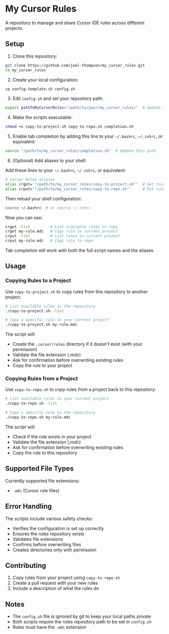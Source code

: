 # My Cursor Rules

A repository to manage and share Cursor IDE rules across different projects.

## Setup

1. Clone this repository:
```bash
git clone https://github.com/joel-thompson/my_cursor_rules.git
cd my_cursor_rules
```

2. Create your local configuration:
```bash
cp config.template.sh config.sh
```

3. Edit `config.sh` and set your repository path:
```bash
export pathToMyCursorRules="/path/to/your/my_cursor_rules/"  # Update this path
```

4. Make the scripts executable:
```bash
chmod +x copy-to-project.sh copy-to-repo.sh completion.sh
```

5. Enable tab completion by adding this line to your `~/.bashrc`, `~/.zshrc`, or equivalent:
```bash
source "/path/to/my_cursor_rules/completion.sh"  # Update this path
```

6. (Optional) Add aliases to your shell:

Add these lines to your `~/.bashrc`, `~/.zshrc`, or equivalent:
```bash
# Cursor Rules aliases
alias crget='"/path/to/my_cursor_rules/copy-to-project.sh"'  # Get rules from repo
alias crput='"/path/to/my_cursor_rules/copy-to-repo.sh"'     # Put rules into repo
```

Then reload your shell configuration:
```bash
source ~/.bashrc  # or source ~/.zshrc
```

Now you can use:
```bash
crget -list         # List available rules in repo
crget my-rule.mdc   # Copy rule to current project
crput -list         # List rules in current project
crput my-rule.mdc   # Copy rule to repo
```

Tab completion will work with both the full script names and the aliases.

## Usage

### Copying Rules to a Project

Use `copy-to-project.sh` to copy rules from this repository to another project:

```bash
# List available rules in the repository
./copy-to-project.sh -list

# Copy a specific rule to your current project
./copy-to-project.sh my-rule.mdc
```

The script will:
- Create the `.cursor/rules` directory if it doesn't exist (with your permission)
- Validate the file extension (.mdc)
- Ask for confirmation before overwriting existing rules
- Copy the rule to your project

### Copying Rules from a Project

Use `copy-to-repo.sh` to copy rules from a project back to this repository:

```bash
# List available rules in your current project
./copy-to-repo.sh -list

# Copy a specific rule to the repository
./copy-to-repo.sh my-rule.mdc
```

The script will:
- Check if the rule exists in your project
- Validate the file extension (.mdc)
- Ask for confirmation before overwriting existing rules
- Copy the rule to this repository

## Supported File Types

Currently supported file extensions:
- `.mdc` (Cursor rule files)

## Error Handling

The scripts include various safety checks:
- Verifies the configuration is set up correctly
- Ensures the rules repository exists
- Validates file extensions
- Confirms before overwriting files
- Creates directories only with permission

## Contributing

1. Copy rules from your project using `copy-to-repo.sh`
2. Create a pull request with your new rules
3. Include a description of what the rules do

## Notes

- The `config.sh` file is ignored by git to keep your local paths private
- Both scripts require the rules repository path to be set in `config.sh`
- Rules must have the `.mdc` extension